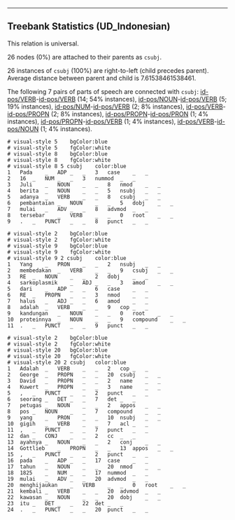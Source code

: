 

--------------------------------------------------------------------------------

## Treebank Statistics (UD_Indonesian)

This relation is universal.

26 nodes (0%) are attached to their parents as `csubj`.

26 instances of `csubj` (100%) are right-to-left (child precedes parent).
Average distance between parent and child is 7.61538461538461.

The following 7 pairs of parts of speech are connected with `csubj`: [id-pos/VERB]()-[id-pos/VERB]() (14; 54% instances), [id-pos/NOUN]()-[id-pos/VERB]() (5; 19% instances), [id-pos/NUM]()-[id-pos/VERB]() (2; 8% instances), [id-pos/VERB]()-[id-pos/PROPN]() (2; 8% instances), [id-pos/PROPN]()-[id-pos/PRON]() (1; 4% instances), [id-pos/PROPN]()-[id-pos/VERB]() (1; 4% instances), [id-pos/VERB]()-[id-pos/NOUN]() (1; 4% instances).


~~~ conllu
# visual-style 5	bgColor:blue
# visual-style 5	fgColor:white
# visual-style 8	bgColor:blue
# visual-style 8	fgColor:white
# visual-style 8 5 csubj	color:blue
1	Pada	_	ADP	_	_	3	case	_	_
2	16	_	NUM	_	_	3	nummod	_	_
3	Juli	_	NOUN	_	_	8	nmod	_	_
4	berita	_	NOUN	_	_	5	nsubj	_	_
5	adanya	_	VERB	_	_	8	csubj	_	_
6	pembantaian	_	NOUN	_	_	5	dobj	_	_
7	mulai	_	ADV	_	_	8	advmod	_	_
8	tersebar	_	VERB	_	_	0	root	_	_
9	.	_	PUNCT	_	_	8	punct	_	_

~~~


~~~ conllu
# visual-style 2	bgColor:blue
# visual-style 2	fgColor:white
# visual-style 9	bgColor:blue
# visual-style 9	fgColor:white
# visual-style 9 2 csubj	color:blue
1	Yang	_	PRON	_	_	2	nsubj	_	_
2	membedakan	_	VERB	_	_	9	csubj	_	_
3	RE	_	NOUN	_	_	2	dobj	_	_
4	sarkoplasmik	_	ADJ	_	_	3	amod	_	_
5	dari	_	ADP	_	_	6	case	_	_
6	RE	_	PROPN	_	_	3	nmod	_	_
7	halus	_	ADJ	_	_	6	amod	_	_
8	adalah	_	VERB	_	_	9	cop	_	_
9	kandungan	_	NOUN	_	_	0	root	_	_
10	proteinnya	_	NOUN	_	_	9	compound	_	_
11	.	_	PUNCT	_	_	9	punct	_	_

~~~


~~~ conllu
# visual-style 2	bgColor:blue
# visual-style 2	fgColor:white
# visual-style 20	bgColor:blue
# visual-style 20	fgColor:white
# visual-style 20 2 csubj	color:blue
1	Adalah	_	VERB	_	_	2	cop	_	_
2	George	_	PROPN	_	_	20	csubj	_	_
3	David	_	PROPN	_	_	2	name	_	_
4	Kuwert	_	PROPN	_	_	3	name	_	_
5	,	_	PUNCT	_	_	2	punct	_	_
6	seorang	_	DET	_	_	7	det	_	_
7	petugas	_	NOUN	_	_	2	appos	_	_
8	pos	_	NOUN	_	_	7	compound	_	_
9	yang	_	PRON	_	_	10	nsubj	_	_
10	gigih	_	VERB	_	_	7	acl	_	_
11	,	_	PUNCT	_	_	7	punct	_	_
12	dan	_	CONJ	_	_	2	cc	_	_
13	ayahnya	_	NOUN	_	_	2	conj	_	_
14	Gottlieb	_	PROPN	_	_	13	appos	_	_
15	,	_	PUNCT	_	_	2	punct	_	_
16	pada	_	ADP	_	_	17	case	_	_
17	tahun	_	NOUN	_	_	20	nmod	_	_
18	1825	_	NUM	_	_	17	nummod	_	_
19	mulai	_	ADV	_	_	20	advmod	_	_
20	menghijaukan	_	VERB	_	_	0	root	_	_
21	kembali	_	VERB	_	_	20	advmod	_	_
22	kawasan	_	NOUN	_	_	20	dobj	_	_
23	itu	_	DET	_	_	22	det	_	_
24	.	_	PUNCT	_	_	20	punct	_	_

~~~


